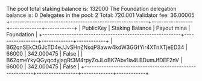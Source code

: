 The pool total staking balance is:    132000
The Foundation delegation balance is: 0
Delegates in the pool:                2
Total:         720.001
Validator fee: 36.00005
+---------------------------------------------------------+-----------------+-------------+------------+
|                        PublicKey                        | Staking Balance | Payout mina | Foundation |
+---------------------------------------------------------+-----------------+-------------+------------+
| B62qnSEkCtGJcTD4eJJvSHnZNsqP8aww4kdW3GGfYir4XTnXTjeED34 |      66000      | 342.000475  |   False    |
| B62qmeYkyQGyqcdyjagRt3M4rpyZoJLoBK7Abv1ia4LBDumJfDEF2nV |      66000      | 342.000475  |   False    |
+---------------------------------------------------------+-----------------+-------------+------------+
